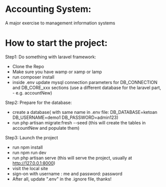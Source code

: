 # Accounting System:
A major exercise to management information systems

# How to start the project:
Step1: Do something with laravel framework:
- Clone the Repo
- Make sure you have wamp or xamp or lamp
- run composer install
- inside .env update mysql connection parameters for DB_CONNECTION and DB_CORE_xxx sections (use a different database for the laravel part, - e.g. accountNew)

Step2: Prepare for the database:
- create a database( with same name in .env file: DB_DATABASE=ketoan
  DB_USERNAME=demo1
  DB_PASSWORD=admin123)
- run php artisan migrate:fresh --seed (this will create the tables in accountNew and populate them)
  
Step3: Launch the project
- run npm install
- run npm run dev
- run php artisan serve (this will serve the project, usually at http://127.0.0.1:8000)
- visit the local site
- sign-on with username : me and password: password
- After all, update ".env" in the .ignore file, thanks!
